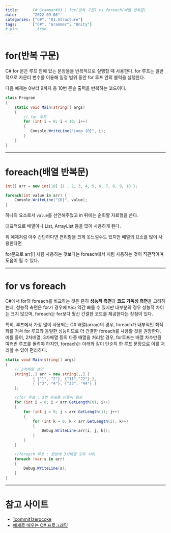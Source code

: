 ```yaml
---
title:      C# Grammar#03 | for(반복 구문) vs foreach(배열 반복문)
date:       "2022-09-08"
categories: ["C#", "01.Structure"]
tags:       ["C#", "Grammar", "Unity"]
# pin:        true
---
```


# for(반복 구문)
C# for 문은 루프 안에 있는 문장들을 반복적으로 실행할 때 사용한다. for 루프는 일반적으로 카운터 변수를 이용해 일정 범위 동안 for 루프 안의 블럭을 실행한다.

다음 예제는 0부터 9까지 총 10번 콘솔 출력을 반복하는 코드이다.

```c#
class Program
{
    static void Main(string[] args)
    {
        // for 루프
        for (int i = 0; i < 10; i++)
        {
           Console.WriteLine("Loop {0}", i);
        }
    }
}
```

---

# foreach(배열 반복문)
```c#
int[] arr = new int[10] {1 , 2, 3, 4, 5, 6, 7, 8, 9, 10 };

foreach(int value in arr) {
	Console.WriteLine("{0}", value);
}
```
하나의 요소로서 ```value```를 선언해주었고 in 뒤에는 순회할 자료형을 쓴다. 

대표적으로 배열이나 List, ArrayList 등을 많이 사용하게 된다.


위 예제처럼 아주 간단하다면 편리함을 크게 못느낄수도 있지만 배열의 요소를 많이 사용한다면

for문으로 arr[i] 처럼 사용하는 것보다는 foreach에서 처럼 사용하는 것이 직관적이며 도움이 될 수 있다.

---

# for vs foreach
C#에서 for와 foreach를 비교하는 것은 흔히 **성능적 측면**과 **코드 가독성 측면**을 고려하는데, 성능적 측면은 for가 경우에 따라 약간 빠를 수 있지만 대부분의 경우 성능적 차이는 크지 않으며, foreach는 for보다 훨신 간결한 코드를 제공한다는 장점이 있다.

특히, 루프에서 가장 많이 사용되는 C# 배열(array)의 경우, foreach가 내부적인 최적화를 거쳐 for 루프와 동일한 성능이므로 더 간결한 foreach를 사용할 것을 권장한다. 예를 들어, 2차배열, 3차배열 등의 다중 배열을 처리할 경우, for루프는 배열 차수만큼 여러번 루프를 돌려야 하지만, foreach는 아래와 같이 단순히 한 루프 문장으로 이를 처리할 수 있어 편리하다.

```c#
static void Main(string[] args)
{
    // 3차배열 선언
    string[,,] arr = new string[,,] { 
            { {"1", "2"}, {"11","22"} }, 
            { {"3", "4"}, {"33", "44"} }
    };

    //for 루프 : 3번 루프를 만들어 돌림
    for (int i = 0; i < arr.GetLength(0); i++)
    {
        for (int j = 0; j < arr.GetLength(1); j++)
        {
            for (int k = 0; k < arr.GetLength(2); k++)
            {
                Debug.WriteLine(arr[i, j, k]);
            }
        }
    }

    //foreach 루프 : 한번에 3차배열 모두 처리
    foreach (var s in arr)
    {
        Debug.WriteLine(s);
    }
}
```

---

# 참고 사이트
- [1commit1zerocoke](https://jinuk97-dev.tistory.com/4)
- [예제로 배우는 C# 프로그래밍](https://www.csharpstudy.com/CSharp/CSharp-looping.aspx)